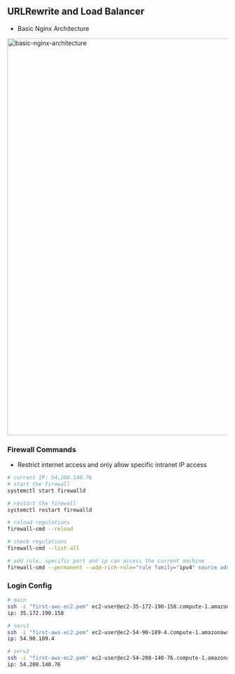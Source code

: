 ## URLRewrite and Load Balancer

- Basic Nginx Architecture

<img width="904" alt="basic-nginx-architecture" src="https://github.com/tjcchen/nginx-best-practice/assets/6133656/4e9dc32a-090a-4bd5-be27-715c9b619a00">


### Firewall Commands

- Restrict internet access and only allow specific intranet IP access

```bash
# current IP: 54.208.140.76
# start the firewall
systemctl start firewalld

# restart the firewall
systemctl restart firewalld

# reload regulations
firewall-cmd --reload

# check regulations
firewall-cmd --list-all

# add rule: specific port and ip can access the current machine
firewall-cmd --permanent --add-rich-rule="rule family="ipv4" source address="35.172.190.158" port protocol="tcp" port="80" accept"
```

### Login Config
```bash
# main
ssh -i "first-aws-ec2.pem" ec2-user@ec2-35-172-190-158.compute-1.amazonaws.com
ip: 35.172.190.158

# serv1
ssh -i "first-aws-ec2.pem" ec2-user@ec2-54-90-189-4.compute-1.amazonaws.com
ip: 54.90.189.4

# serv2
ssh -i "first-aws-ec2.pem" ec2-user@ec2-54-208-140-76.compute-1.amazonaws.com
ip: 54.208.140.76
```
